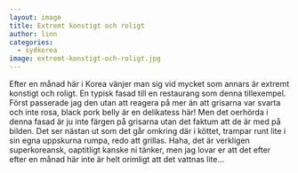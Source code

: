 ```yaml
---
layout: image
title: Extremt konstigt och roligt
author: linn
categories:
  - sydkorea
image: extremt-konstigt-och-roligt.jpg
---
```


Efter en månad här i Korea vänjer man sig vid mycket som annars är extremt konstigt och roligt. En typisk fasad till en restaurang som denna tillexempel. Först passerade jag den utan att reagera på mer än att grisarna var svarta och inte rosa, black pork belly är en delikatess här! Men det oerhörda i denna fasad är ju inte färgen på grisarna utan det faktum att de är med på bilden. Det ser nästan ut som det går omkring där i köttet, trampar runt lite i sin egna uppskurna rumpa, redo att grillas. Haha, det är verkligen superkoreansk, oaptitligt kanske ni tänker, men jag lovar er att det efter efter en månad här inte är helt orimligt att det vattnas lite…